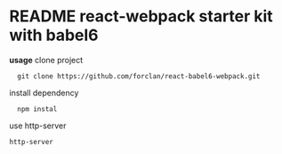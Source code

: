 # README  **react-webpack starter kit with babel6**


**usage**
clone project
```
  git clone https://github.com/forclan/react-babel6-webpack.git
```

install dependency
```
  npm instal
```

use http-server
```
http-server
```